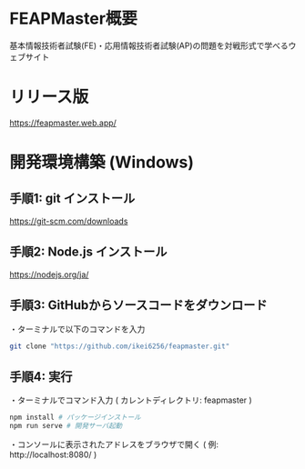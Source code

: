 # FEAPMaster概要
基本情報技術者試験(FE)・応用情報技術者試験(AP)の問題を対戦形式で学べるウェブサイト


# リリース版
https://feapmaster.web.app/


# 開発環境構築 (Windows)

## 手順1: git インストール
https://git-scm.com/downloads

## 手順2: Node.js インストール
https://nodejs.org/ja/

## 手順3: GitHubからソースコードをダウンロード

・ターミナルで以下のコマンドを入力

```sh
git clone "https://github.com/ikei6256/feapmaster.git"
```

## 手順4: 実行

・ターミナルでコマンド入力 ( カレントディレクトリ: feapmaster )

```sh
npm install # パッケージインストール
npm run serve # 開発サーバ起動
```

・コンソールに表示されたアドレスをブラウザで開く ( 例:  http://localhost:8080/ )
